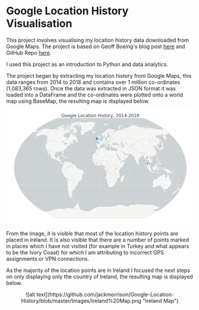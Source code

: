 # Google Location History Visualisation

This project involves visualising my location history data downloaded from Google Maps. The project is based on Geoff Boeing's blog post [here](https://geoffboeing.com/2016/06/mapping-everywhere-ever-been/) and GitHub Repo [here](https://geoffboeing.com/2016/06/mapping-everywhere-ever-been/).

I used this project as an introduction to Python and data analytics. 

The project began by extracting my location history from Google Maps, this data ranges from 2014 to 2018 and contains over 1 million co-ordinates (1,083,365 rows). Once the data was extracted in JSON format it was loaded into a DataFrame and the co-ordinates were plotted onto a world map  using BaseMap, the resulting map is displayed below.

![alt text](https://github.com/jackmorrison/Google-Location-History/blob/master/Images/World%20Map.png "World Map")

From the image, it is visible that most of the location history points are placed in Ireland. It is also visible that there are a number of points marked in places which I have not visited (for example in Turkey and what appears to be the Ivory Coast) for which I am attributing to incorrect GPS assignments or VPN connections. 

As the majority of the location points are in Ireland I focused the next steps on only displaying only the country of Ireland, the resulting map is displayed below.
<p align="center">
![alt text](https://github.com/jackmorrison/Google-Location-History/blob/master/Images/Ireland%20Map.png "Ireland Map")
</p>



